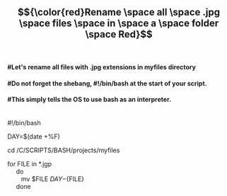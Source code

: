 ## $${\color{red}Rename \space all \space .jpg \space files \space in \space a \space folder \space Red}$$<br />
#### #Let's rename all files with .jpg extensions in myfiles directory<br />
#### #Do not forget the shebang, #!/bin/bash at the start of your script.<br />
#### #This simply tells the OS to use bash as an interpreter.<br /><br />

#!/bin/bash

DAY=$(date +%F)

cd /C/SCRIPTS/BASH/projects/myfiles

for FILE in *.jgp<br />
&nbsp;
$\hspace{5pt}$  do<br />
&nbsp;
    $\hspace{5pt}$ $\hspace{5pt}$ mv $FILE ${DAY}-${FILE}<br />
    &nbsp;
 $\hspace{5pt}$ done<br />
